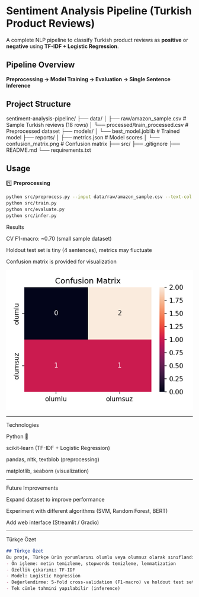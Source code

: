 # Sentiment Analysis Pipeline (Turkish Product Reviews)

A complete NLP pipeline to classify Turkish product reviews as **positive** or **negative** using **TF-IDF + Logistic Regression**.

## Pipeline Overview
**Preprocessing → Model Training → Evaluation → Single Sentence Inference**

## Project Structure
sentiment-analysis-pipeline/
├── data/
│   ├── raw/amazon_sample.csv        # Sample Turkish reviews (18 rows)
│   └── processed/train_processed.csv # Preprocessed dataset
├── models/
│   └── best_model.joblib            # Trained model
├── reports/
│   ├── metrics.json                 # Model scores
│   └── confusion_matrix.png         # Confusion matrix
├── src/
├── .gitignore
├── README.md
└── requirements.txt

## Usage

1️⃣ **Preprocessing**
```bash
python src/preprocess.py --input data/raw/amazon_sample.csv --text-col text --label-col label
python src/train.py
python src/evaluate.py
python src/infer.py
```
Results

CV F1-macro: ~0.70 (small sample dataset)

Holdout test set is tiny (4 sentences), metrics may fluctuate

Confusion matrix is provided for visualization

![Confusion Matrix](reports/confusion_matrix.png)


---


Technologies

Python 🐍

scikit-learn (TF-IDF + Logistic Regression)

pandas, nltk, textblob (preprocessing)

matplotlib, seaborn (visualization)

---

Future Improvements

Expand dataset to improve performance

Experiment with different algorithms (SVM, Random Forest, BERT)

Add web interface (Streamlit / Gradio)


---

 Türkçe Özet 

```markdown
## Türkçe Özet
Bu proje, Türkçe ürün yorumlarını olumlu veya olumsuz olarak sınıflandıran uçtan uca bir NLP pipeline’ıdır.  
- Ön işleme: metin temizleme, stopwords temizleme, lemmatization  
- Özellik çıkarımı: TF-IDF  
- Model: Logistic Regression  
- Değerlendirme: 5-fold cross-validation (F1-macro) ve holdout test seti  
- Tek cümle tahmini yapılabilir (inference)

